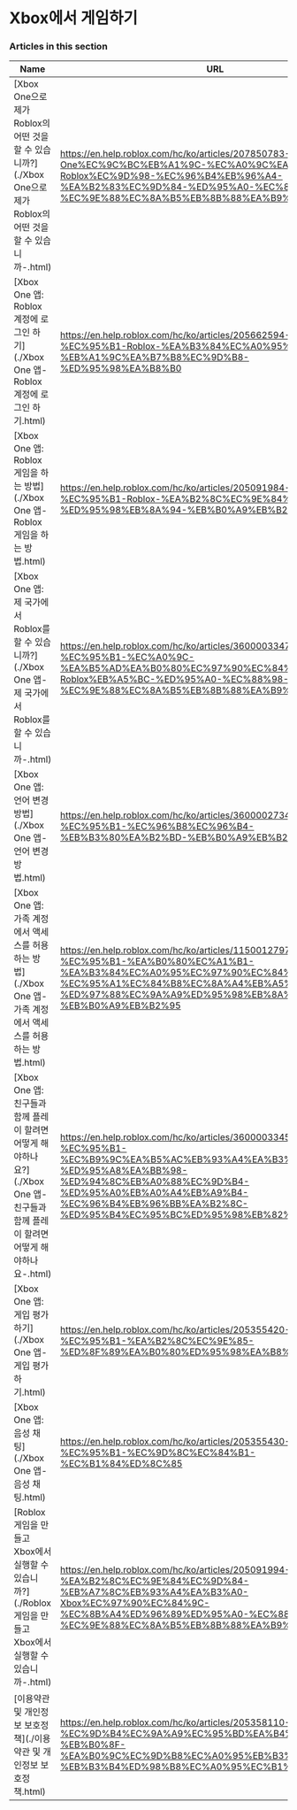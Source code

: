 # Xbox에서 게임하기  
### Articles in this section
Name|URL
-|-
[Xbox One으로 제가 Roblox의 어떤 것을 할 수 있습니까?](./Xbox One으로 제가 Roblox의 어떤 것을 할 수 있습니까-.html) |https://en.help.roblox.com/hc/ko/articles/207850783-Xbox-One%EC%9C%BC%EB%A1%9C-%EC%A0%9C%EA%B0%80-Roblox%EC%9D%98-%EC%96%B4%EB%96%A4-%EA%B2%83%EC%9D%84-%ED%95%A0-%EC%88%98-%EC%9E%88%EC%8A%B5%EB%8B%88%EA%B9%8C-
[Xbox One 앱: Roblox 계정에 로그인 하기](./Xbox One 앱- Roblox 계정에 로그인 하기.html) |https://en.help.roblox.com/hc/ko/articles/205662594-Xbox-One-%EC%95%B1-Roblox-%EA%B3%84%EC%A0%95%EC%97%90-%EB%A1%9C%EA%B7%B8%EC%9D%B8-%ED%95%98%EA%B8%B0
[Xbox One 앱: Roblox 게임을 하는 방법](./Xbox One 앱- Roblox 게임을 하는 방법.html) |https://en.help.roblox.com/hc/ko/articles/205091984-Xbox-One-%EC%95%B1-Roblox-%EA%B2%8C%EC%9E%84%EC%9D%84-%ED%95%98%EB%8A%94-%EB%B0%A9%EB%B2%95
[Xbox One 앱: 제 국가에서 Roblox를 할 수 있습니까?](./Xbox One 앱- 제 국가에서 Roblox를 할 수 있습니까-.html) |https://en.help.roblox.com/hc/ko/articles/360000334743-Xbox-One-%EC%95%B1-%EC%A0%9C-%EA%B5%AD%EA%B0%80%EC%97%90%EC%84%9C-Roblox%EB%A5%BC-%ED%95%A0-%EC%88%98-%EC%9E%88%EC%8A%B5%EB%8B%88%EA%B9%8C-
[Xbox One 앱: 언어 변경 방법](./Xbox One 앱- 언어 변경 방법.html) |https://en.help.roblox.com/hc/ko/articles/360000273466-Xbox-One-%EC%95%B1-%EC%96%B8%EC%96%B4-%EB%B3%80%EA%B2%BD-%EB%B0%A9%EB%B2%95
[Xbox One 앱: 가족 계정에서 액세스를 허용하는 방법](./Xbox One 앱- 가족 계정에서 액세스를 허용하는 방법.html) |https://en.help.roblox.com/hc/ko/articles/115001279786-Xbox-One-%EC%95%B1-%EA%B0%80%EC%A1%B1-%EA%B3%84%EC%A0%95%EC%97%90%EC%84%9C-%EC%95%A1%EC%84%B8%EC%8A%A4%EB%A5%BC-%ED%97%88%EC%9A%A9%ED%95%98%EB%8A%94-%EB%B0%A9%EB%B2%95
[Xbox One 앱: 친구들과 함께 플레이 할려면 어떻게 해야하나요?](./Xbox One 앱- 친구들과 함께 플레이 할려면 어떻게 해야하나요-.html) |https://en.help.roblox.com/hc/ko/articles/360000334526-Xbox-One-%EC%95%B1-%EC%B9%9C%EA%B5%AC%EB%93%A4%EA%B3%BC-%ED%95%A8%EA%BB%98-%ED%94%8C%EB%A0%88%EC%9D%B4-%ED%95%A0%EB%A0%A4%EB%A9%B4-%EC%96%B4%EB%96%BB%EA%B2%8C-%ED%95%B4%EC%95%BC%ED%95%98%EB%82%98%EC%9A%94-
[Xbox One 앱: 게입 평가하기](./Xbox One 앱- 게입 평가하기.html) |https://en.help.roblox.com/hc/ko/articles/205355420-Xbox-One-%EC%95%B1-%EA%B2%8C%EC%9E%85-%ED%8F%89%EA%B0%80%ED%95%98%EA%B8%B0
[Xbox One 앱: 음성 채팅](./Xbox One 앱- 음성 채팅.html) |https://en.help.roblox.com/hc/ko/articles/205355430-Xbox-One-%EC%95%B1-%EC%9D%8C%EC%84%B1-%EC%B1%84%ED%8C%85
[Roblox 게임을 만들고 Xbox에서 실행할 수 있습니까?](./Roblox 게임을 만들고 Xbox에서 실행할 수 있습니까-.html) |https://en.help.roblox.com/hc/ko/articles/205091994-Roblox-%EA%B2%8C%EC%9E%84%EC%9D%84-%EB%A7%8C%EB%93%A4%EA%B3%A0-Xbox%EC%97%90%EC%84%9C-%EC%8B%A4%ED%96%89%ED%95%A0-%EC%88%98-%EC%9E%88%EC%8A%B5%EB%8B%88%EA%B9%8C-
[이용약관 및 개인정보 보호정책](./이용약관 및 개인정보 보호정책.html) |https://en.help.roblox.com/hc/ko/articles/205358110-%EC%9D%B4%EC%9A%A9%EC%95%BD%EA%B4%80-%EB%B0%8F-%EA%B0%9C%EC%9D%B8%EC%A0%95%EB%B3%B4-%EB%B3%B4%ED%98%B8%EC%A0%95%EC%B1%85